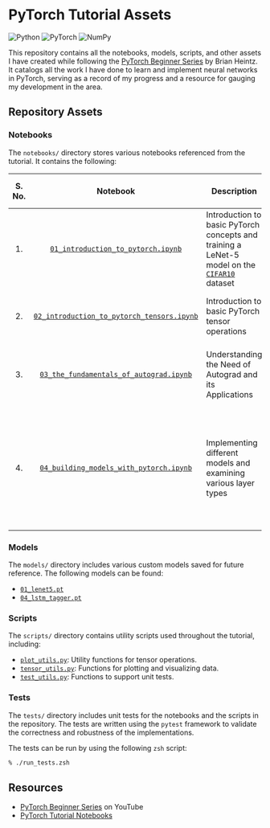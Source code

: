 # PyTorch Tutorial Assets

<!-- Badges -->

![Python](https://img.shields.io/badge/Python-3.10.13-grey?logo=python&labelColor=white&style=plastic)
![PyTorch](https://img.shields.io/badge/PyTorch-2.3.1-grey?logo=pytorch&labelColor=white&style=plastic)
![NumPy](https://img.shields.io/badge/NumPy-1.26.4-grey?logo=numpy&labelColor=white&style=plastic)

<!-- Introduction -->

This repository contains all the notebooks, models, scripts, and other assets I have created while following the [PyTorch Beginner Series](https://www.youtube.com/playlist?list=PL_lsbAsL_o2CTlGHgMxNrKhzP97BaG9ZN) by Brian Heintz. It catalogs all the work I have done to learn and implement neural networks in PyTorch, serving as a record of my progress and a resource for gauging my development in the area.

## Repository Assets

### Notebooks

The `notebooks/` directory stores various notebooks referenced from the tutorial. It contains the following:

<!-- Notebooks Table -->

<table>
  <thead>
    <tr>
      <th align=center>S. No.</th>
      <th align=center>Notebook</th>
      <th align=center>Description</th>
      <th align=center>Key Concepts Covered</th>
      <th align=center>Dependencies</th>
    </tr>
  </thead>
  <tbody>
    <tr>
      <td align=center>1.</td>
      <td align=center><code><a href=https://github.com/DracoY-code/pytorch-tutorial-assets/blob/main/notebooks/01_introduction_to_pytorch.ipynb>01_introduction_to_pytorch.ipynb</a></code></td>
      <td>Introduction to basic PyTorch concepts and training a LeNet-5 model on the <a href=https://paperswithcode.com/dataset/cifar-10><code>CIFAR10</code></a> dataset</td>
      <td>Tensors, Autograd, Models, Datasets, Data Loaders, CNN</td>
      <td><code>matplotlib</code>, <code>numpy</code>, <code>torch</code>, <code>torchvision</code></td>
    </tr>
    <tr>
      <td align=center>2.</td>
      <td align=center><code><a href=https://github.com/DracoY-code/pytorch-tutorial-assets/blob/main/notebooks/02_introduction_to_pytorch_tensors.ipynb>02_introduction_to_pytorch_tensors.ipynb</a></code></td>
      <td>Introduction to basic PyTorch tensor operations</td>
      <td>Tensors - Creation and Operations, Tensor Manipulation</td>
      <td><code>numpy</code>, <code>torch</code></td>
    </tr>
    <tr>
      <td align=center>3.</td>
      <td align=center><code><a href=https://github.com/DracoY-code/pytorch-tutorial-assets/blob/main/notebooks/03_the_fundamentals_of_autograd.ipynb>03_the_fundamentals_of_autograd.ipynb</a></code></td>
      <td>Understanding the Need of Autograd and its Applications</td>
      <td>Autograd, Gradients, Weights and Biases, Autograd Profiler</td>
      <td><code>matplotlib</code>, <code>numpy</code>, <code>torch</code></td>
    </tr>
    <tr>
      <td align=center>4.</td>
      <td align=center><code><a href=https://github.com/DracoY-code/pytorch-tutorial-assets/blob/main/notebooks/04_building_models_with_pytorch.ipynb>04_building_models_with_pytorch.ipynb</a></code></td>
      <td>Implementing different models and examining various layer types</td>
      <td>Model Parameters, Layers - Linear, Convolutional, Recurrent, Pooling, Normalization, Dropout, Activation and Loss Functions</td>
      <td><code>numpy</code>, <code>torch</code></td>
    </tr>
  </tbody>
</table>

### Models

The `models/` directory includes various custom models saved for future reference. The following models can be found:

- [`01_lenet5.pt`](https://github.com/DracoY-code/pytorch-tutorial-assets/blob/main/models/01_lenet5.pt)
- [`04_lstm_tagger.pt`](https://github.com/DracoY-code/pytorch-tutorial-assets/blob/main/models/04_lstm_tagger.pt)

### Scripts

The `scripts/` directory contains utility scripts used throughout the tutorial, including:

- [`plot_utils.py`](https://github.com/DracoY-code/pytorch-tutorial-assets/blob/main/scripts/plot_utils.py): Utility functions for tensor operations.
- [`tensor_utils.py`](https://github.com/DracoY-code/pytorch-tutorial-assets/blob/main/scripts/tensor_utils.py): Functions for plotting and visualizing data.
- [`test_utils.py`](https://github.com/DracoY-code/pytorch-tutorial-assets/blob/main/scripts/test_utils.py): Functions to support unit tests.

### Tests

The `tests/` directory includes unit tests for the notebooks and the scripts in the repository. The tests are written using the `pytest` framework to validate the correctness and robustness of the implementations.

The tests can be run by using the following `zsh` script:

```zsh
% ./run_tests.zsh
```

## Resources

- [PyTorch Beginner Series](https://www.youtube.com/playlist?list=PL_lsbAsL_o2CTlGHgMxNrKhzP97BaG9ZN) on YouTube
- [PyTorch Tutorial Notebooks](https://pytorch.org/tutorials/beginner/basics/intro.html)
